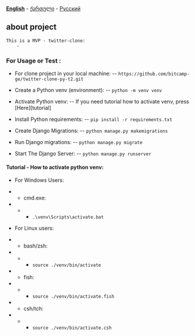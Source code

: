 **[English][en]** - [ქართული][ge] - [Русский][ru]

## about project
    This is a MVP - twitter-clone:
        - 


### For Usage or Test :
- For clone project in your local machine:
-- `https://github.com/bitcamp-ge/twitter-clone-py-t2.git`

- Create a Python venv (environment):
-- `python -m venv venv`

- Activate Python venv:
-- If you need tutorial how to activate venv, press [Here][tutorial]

- Install Python requirements:
-- `pip install -r requirements.txt`

- Create Django Migrations:
-- `python manage.py makemigrations`

- Run Django migrations:
-- `python manage.py migrate`

- Start The Django Server:
-- `python manage.py runserver`


#### Tutorial - How to activate python venv:

- For Windows Users:

- - cmd.exe:

- - - `.\venv\Scripts\activate.bat`

- For Linux users:

- - bash/zsh:

- - - `source ./venv/bin/activate`

- - fish:

- - - `source ./venv/bin/activate.fish`

- - csh/tch:

- - - `source ./venv/bin/activate.csh`





[en]: https://github.com/bitcamp-group-2/twitter-clone-py-t2#readme
[ge]: readme.ge.md
[ru]: readme.ru.md